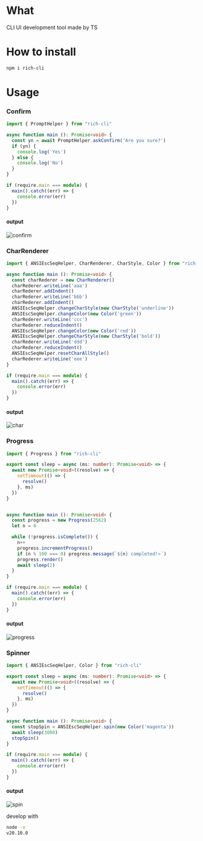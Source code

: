 # What
CLI UI development tool made by TS

# How to install
```bash
npm i rich-cli
```

# Usage
### Confirm
```ts
import { PromptHelper } from "rich-cli"

async function main (): Promise<void> {
  const yn = await PromptHelper.askConfirm('Are you sure?')
  if (yn) {
    console.log('Yes')
  } else {
    console.log('No')
  }
}

if (require.main === module) {
  main().catch((err) => {
    console.error(err)
  })
}

```
#### output
![confirm](https://github.com/takaodaze/rich-cli/assets/42061897/49e80ed4-1f6a-41a4-b81e-08d8cb4f390f)

### CharRenderer
```ts
import { ANSIEscSeqHelper, CharRenderer, CharStyle, Color } from "rich-cli"

async function main (): Promise<void> {
  const charRederer = new CharRenderer()
  charRederer.writeLine('aaa')
  charRederer.addIndent()
  charRederer.writeLine('bbb')
  charRederer.addIndent()
  ANSIEscSeqHelper.changeCharStyle(new CharStyle('underline'))
  ANSIEscSeqHelper.changeColor(new Color('green'))
  charRederer.writeLine('ccc')
  charRederer.reduceIndent()
  ANSIEscSeqHelper.changeColor(new Color('red'))
  ANSIEscSeqHelper.changeCharStyle(new CharStyle('bold'))
  charRederer.writeLine('ddd')
  charRederer.reduceIndent()
  ANSIEscSeqHelper.resetCharAllStyle()
  charRederer.writeLine('eee')
}

if (require.main === module) {
  main().catch((err) => {
    console.error(err)
  })
}

```
#### output
![char](https://github.com/takaodaze/rich-cli/assets/42061897/491450da-ac8c-4237-9af1-90d859893967)


### Progress
```ts
import { Progress } from "rich-cli"

export const sleep = async (ms: number): Promise<void> => {
  await new Promise<void>((resolve) => {
    setTimeout(() => {
      resolve()
    }, ms)
  })
}


async function main (): Promise<void> {
  const progress = new Progress(2562)
  let n = 0

  while (!progress.isComplete()) {
    n++
    progress.incrementProgress()
    if (n % 100 === 0) progress.message(`${n} completed!⭐`)
    progress.render()
    await sleep(2)
  }
}

if (require.main === module) {
  main().catch((err) => {
    console.error(err)
  })
}

```
#### output
![progress](https://github.com/takaodaze/rich-cli/assets/42061897/a84dcbfd-1d6e-4f5c-9f4f-fc657c18750b)

### Spinner
```ts
import { ANSIEscSeqHelper, Color } from "rich-cli"

export const sleep = async (ms: number): Promise<void> => {
  await new Promise<void>((resolve) => {
    setTimeout(() => {
      resolve()
    }, ms)
  })
}

async function main (): Promise<void> {
  const stopSpin = ANSIEscSeqHelper.spin(new Color('magenta'))
  await sleep(3000)
  stopSpin()
}

if (require.main === module) {
  main().catch((err) => {
    console.error(err)
  })
}

```
#### output
![spin](https://github.com/takaodaze/rich-cli/assets/42061897/a3f04047-daf3-46a2-87bf-596923595789)

develop with
``` bash
node -v  
v20.10.0
```
